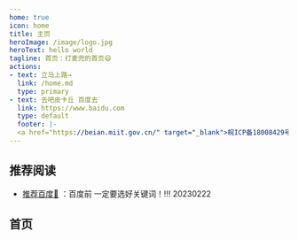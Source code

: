 ```yaml
---
home: true
icon: home
title: 主页
heroImage: /image/logo.jpg
heroText: hello world
tagline: 首页：打麦兜的首页😄
actions:
- text: 立马上路→
  link: /home.md
  type: primary
- text: 去吧皮卡丘 百度去
  link: https://www.baidu.com
  type: default
  footer: |-
  <a href="https://beian.miit.gov.cn/" target="_blank">皖ICP备18008429号-2</a> | 主题: <a href="https://theme-hope.vuejs.press/zh/" target="_blank">VuePress Theme Hope</a>
---
```


## 推荐阅读

- [推荐百度📗](https://www.baidu.com) ：百度前 一定要选好关键词！!!! 20230222


## 首页